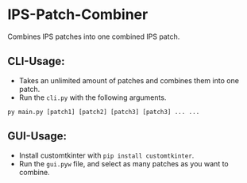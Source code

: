 # IPS-Patch-Combiner
Combines IPS patches into one combined IPS patch.

## CLI-Usage:
- Takes an unlimited amount of patches and combines them into one patch.
- Run the `cli.py` with the following arguments.
```
py main.py [patch1] [patch2] [patch3] [patch3] ... ...
```
## GUI-Usage:
- Install customtkinter with `pip install customtkinter`.
- Run the `gui.pyw` file, and select as many patches as you want to combine.
